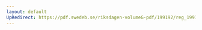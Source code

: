 ```yaml
---
layout: default
UpRedirect: https://pdf.swedeb.se/riksdagen-volumeG-pdf/199192/reg_199192/reg_199192_1065.pdf
---
```

